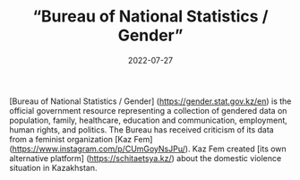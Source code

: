 ﻿---
countries: ["Kazakhstan"]
category: [“Government”]
tags: [“government”, “gender based violence”, “education”, “employment”, “health”, “politics”]
dates: []
data_type: [“quantitative”, “statistics”] 
title: [“Bureau of National Statistics / Gender”]
date: [2022-07-27]
language: [“Russian”, “English”, “Kazakh”]
description: [Bureau of National Statistics / Gender is the official government resource representing a collection of gendered data on population, family, healthcare, education and communication, employment, human rights, and politics.]
---

[Bureau of National Statistics / Gender] (https://gender.stat.gov.kz/en) is the official government resource representing a collection of gendered data on population, family, healthcare, education and communication, employment, human rights, and politics. The Bureau has received criticism of its data from a feminist organization [Kaz Fem] (https://www.instagram.com/p/CUmGoyNsJPu/). Kaz Fem created [its own alternative platform] (https://schitaetsya.kz/) about the domestic violence situation in Kazakhstan.
